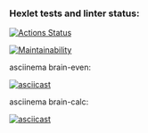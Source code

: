 ### Hexlet tests and linter status:
[![Actions Status](https://github.com/wadimator/python-project-49/workflows/hexlet-check/badge.svg)](https://github.com/wadimator/python-project-49/actions)

[![Maintainability](https://api.codeclimate.com/v1/badges/c44b55241e101f06c18b/maintainability)](https://codeclimate.com/github/wadimator/python-project-49/maintainability)

asciinema brain-even:

[![asciicast](https://asciinema.org/a/vAaeoormCiAUB12hnCjPW9rRP.svg)](https://asciinema.org/a/vAaeoormCiAUB12hnCjPW9rRP)

asciinema brain-calc:

[![asciicast](https://asciinema.org/a/zSV4m7GSRLGp7g2T8Luq8KNmR.svg)](https://asciinema.org/a/zSV4m7GSRLGp7g2T8Luq8KNmR)